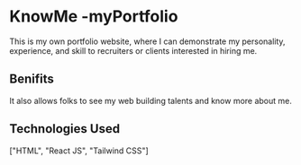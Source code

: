 # KnowMe -myPortfolio

This is my own portfolio website, where I can demonstrate my personality, experience, and skill to recruiters or clients interested in hiring me.

## Benifits
It also allows folks to see my web building talents and know more about me.

## Technologies Used 

["HTML", "React JS", "Tailwind CSS"]
